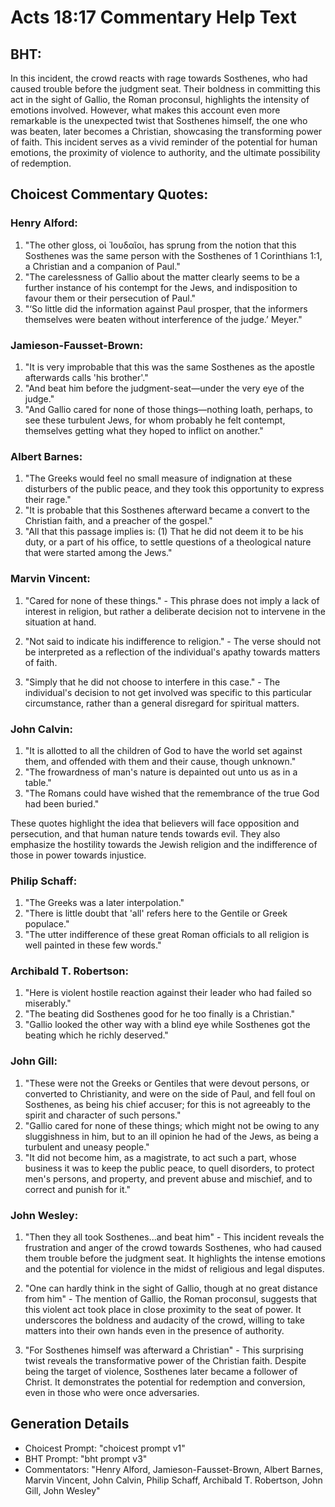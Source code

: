 # Acts 18:17 Commentary Help Text

## BHT:
In this incident, the crowd reacts with rage towards Sosthenes, who had caused trouble before the judgment seat. Their boldness in committing this act in the sight of Gallio, the Roman proconsul, highlights the intensity of emotions involved. However, what makes this account even more remarkable is the unexpected twist that Sosthenes himself, the one who was beaten, later becomes a Christian, showcasing the transforming power of faith. This incident serves as a vivid reminder of the potential for human emotions, the proximity of violence to authority, and the ultimate possibility of redemption.

## Choicest Commentary Quotes:
### Henry Alford:
1. "The other gloss, οἱ Ἰουδαῖοι, has sprung from the notion that this Sosthenes was the same person with the Sosthenes of 1 Corinthians 1:1, a Christian and a companion of Paul."
2. "The carelessness of Gallio about the matter clearly seems to be a further instance of his contempt for the Jews, and indisposition to favour them or their persecution of Paul."
3. "‘So little did the information against Paul prosper, that the informers themselves were beaten without interference of the judge.’ Meyer."

### Jamieson-Fausset-Brown:
1. "It is very improbable that this was the same Sosthenes as the apostle afterwards calls 'his brother'." 
2. "And beat him before the judgment-seat—under the very eye of the judge." 
3. "And Gallio cared for none of those things—nothing loath, perhaps, to see these turbulent Jews, for whom probably he felt contempt, themselves getting what they hoped to inflict on another."

### Albert Barnes:
1. "The Greeks would feel no small measure of indignation at these disturbers of the public peace, and they took this opportunity to express their rage." 
2. "It is probable that this Sosthenes afterward became a convert to the Christian faith, and a preacher of the gospel."
3. "All that this passage implies is: (1) That he did not deem it to be his duty, or a part of his office, to settle questions of a theological nature that were started among the Jews."

### Marvin Vincent:
1. "Cared for none of these things." - This phrase does not imply a lack of interest in religion, but rather a deliberate decision not to intervene in the situation at hand.

2. "Not said to indicate his indifference to religion." - The verse should not be interpreted as a reflection of the individual's apathy towards matters of faith.

3. "Simply that he did not choose to interfere in this case." - The individual's decision to not get involved was specific to this particular circumstance, rather than a general disregard for spiritual matters.

### John Calvin:
1. "It is allotted to all the children of God to have the world set against them, and offended with them and their cause, though unknown."
2. "The frowardness of man's nature is depainted out unto us as in a table."
3. "The Romans could have wished that the remembrance of the true God had been buried."

These quotes highlight the idea that believers will face opposition and persecution, and that human nature tends towards evil. They also emphasize the hostility towards the Jewish religion and the indifference of those in power towards injustice.

### Philip Schaff:
1. "The Greeks was a later interpolation."
2. "There is little doubt that 'all' refers here to the Gentile or Greek populace."
3. "The utter indifference of these great Roman officials to all religion is well painted in these few words."

### Archibald T. Robertson:
1. "Here is violent hostile reaction against their leader who had failed so miserably."
2. "The beating did Sosthenes good for he too finally is a Christian."
3. "Gallio looked the other way with a blind eye while Sosthenes got the beating which he richly deserved."

### John Gill:
1. "These were not the Greeks or Gentiles that were devout persons, or converted to Christianity, and were on the side of Paul, and fell foul on Sosthenes, as being his chief accuser; for this is not agreeably to the spirit and character of such persons."
2. "Gallio cared for none of these things; which might not be owing to any sluggishness in him, but to an ill opinion he had of the Jews, as being a turbulent and uneasy people."
3. "It did not become him, as a magistrate, to act such a part, whose business it was to keep the public peace, to quell disorders, to protect men's persons, and property, and prevent abuse and mischief, and to correct and punish for it."

### John Wesley:
1. "Then they all took Sosthenes...and beat him" - This incident reveals the frustration and anger of the crowd towards Sosthenes, who had caused them trouble before the judgment seat. It highlights the intense emotions and the potential for violence in the midst of religious and legal disputes.

2. "One can hardly think in the sight of Gallio, though at no great distance from him" - The mention of Gallio, the Roman proconsul, suggests that this violent act took place in close proximity to the seat of power. It underscores the boldness and audacity of the crowd, willing to take matters into their own hands even in the presence of authority.

3. "For Sosthenes himself was afterward a Christian" - This surprising twist reveals the transformative power of the Christian faith. Despite being the target of violence, Sosthenes later became a follower of Christ. It demonstrates the potential for redemption and conversion, even in those who were once adversaries.


## Generation Details
- Choicest Prompt: "choicest prompt v1"
- BHT Prompt: "bht prompt v3"
- Commentators: "Henry Alford, Jamieson-Fausset-Brown, Albert Barnes, Marvin Vincent, John Calvin, Philip Schaff, Archibald T. Robertson, John Gill, John Wesley"
